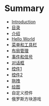 # Summary

* [Introduction](README.md)
* [目录](目录.md)
* [介绍](介绍.md)
* [Hello World](hello_world.md)
* [菜单和工具栏](菜单和工具栏.md)
* [布局管理](布局管理.md)
* [事件和信号](事件和信号.md)
* [对话框](对话框.md)
* [控件1](控件1.md)
* [控件2](控件2.md)
* [拖拽](拖拽.md)
* [绘图](绘图.md)
* 自定义控件
* 俄罗斯方块游戏

